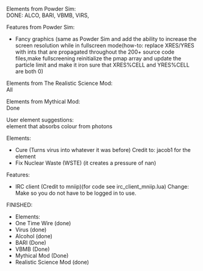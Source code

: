 Elements from Powder Sim:<br />
DONE: ALCO, BARI, VBMB, VIRS,
 
Features from Powder Sim:<br />
- Fancy graphics (same as Powder Sim and add the ability to increase the screen resolution while in fullscreen mode(how-to: replace XRES/YRES with ints that are propagated throughout the 200+ source code files,make fullscreening 
reinitialize the pmap array and update the particle limit and make it iron sure that XRES%CELL and YRES%CELL are both 0)
 
Elements from The Realistic Science Mod:<br />
All
 
Elements from Mythical Mod:<br />
Done
 
 
User element suggestions:<br />
<iamaway> element that absorbs colour from photons<br />
 

Elements:
- Cure (Turns virus into whatever it was before) Credit to: jacob1 for the element <br />
- Fix Nuclear Waste (WSTE) (it creates a pressure of nan) <br />

Features:
- IRC client (Credit to mniip)(for code see irc_client_mniip.lua) Change: Make so you do not have to be logged in to use.

FINISHED:
- Elements: 
 - One Time Wire (done)<br />
 - Virus (done)<br />
 - Alcohol (done)
 - BARI (Done)
 - VBMB (Done)
 - Mythical Mod (Done)
 - Realistic Science Mod (done)


